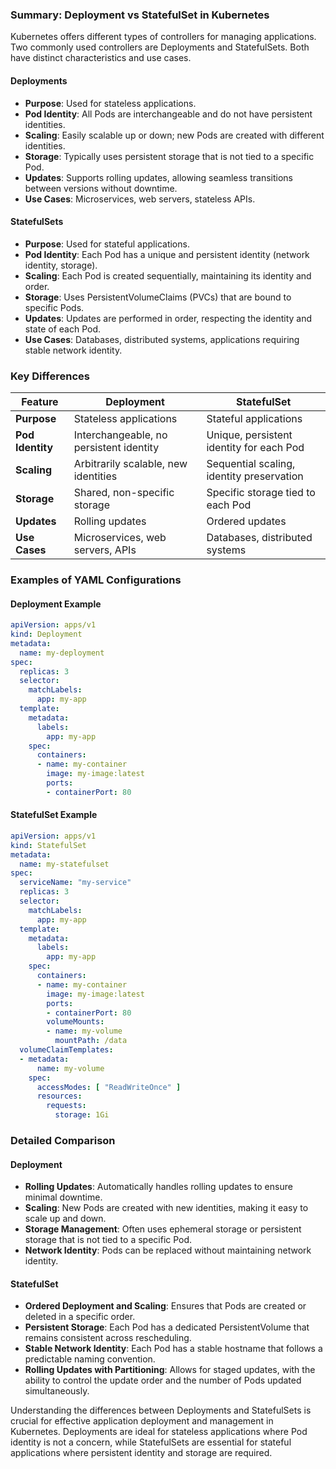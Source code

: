 ### Summary: Deployment vs StatefulSet in Kubernetes

Kubernetes offers different types of controllers for managing applications. Two commonly used controllers are Deployments and StatefulSets. Both have distinct characteristics and use cases.

#### Deployments
- **Purpose**: Used for stateless applications.
- **Pod Identity**: All Pods are interchangeable and do not have persistent identities.
- **Scaling**: Easily scalable up or down; new Pods are created with different identities.
- **Storage**: Typically uses persistent storage that is not tied to a specific Pod.
- **Updates**: Supports rolling updates, allowing seamless transitions between versions without downtime.
- **Use Cases**: Microservices, web servers, stateless APIs.

#### StatefulSets
- **Purpose**: Used for stateful applications.
- **Pod Identity**: Each Pod has a unique and persistent identity (network identity, storage).
- **Scaling**: Each Pod is created sequentially, maintaining its identity and order.
- **Storage**: Uses PersistentVolumeClaims (PVCs) that are bound to specific Pods.
- **Updates**: Updates are performed in order, respecting the identity and state of each Pod.
- **Use Cases**: Databases, distributed systems, applications requiring stable network identity.

### Key Differences
| Feature                 | Deployment                                  | StatefulSet                                 |
|-------------------------|---------------------------------------------|---------------------------------------------|
| **Purpose**             | Stateless applications                      | Stateful applications                       |
| **Pod Identity**        | Interchangeable, no persistent identity     | Unique, persistent identity for each Pod    |
| **Scaling**             | Arbitrarily scalable, new identities        | Sequential scaling, identity preservation   |
| **Storage**             | Shared, non-specific storage                | Specific storage tied to each Pod           |
| **Updates**             | Rolling updates                             | Ordered updates                             |
| **Use Cases**           | Microservices, web servers, APIs            | Databases, distributed systems              |

### Examples of YAML Configurations

#### Deployment Example
```yaml
apiVersion: apps/v1
kind: Deployment
metadata:
  name: my-deployment
spec:
  replicas: 3
  selector:
    matchLabels:
      app: my-app
  template:
    metadata:
      labels:
        app: my-app
    spec:
      containers:
      - name: my-container
        image: my-image:latest
        ports:
        - containerPort: 80
```

#### StatefulSet Example
```yaml
apiVersion: apps/v1
kind: StatefulSet
metadata:
  name: my-statefulset
spec:
  serviceName: "my-service"
  replicas: 3
  selector:
    matchLabels:
      app: my-app
  template:
    metadata:
      labels:
        app: my-app
    spec:
      containers:
      - name: my-container
        image: my-image:latest
        ports:
        - containerPort: 80
        volumeMounts:
        - name: my-volume
          mountPath: /data
  volumeClaimTemplates:
  - metadata:
      name: my-volume
    spec:
      accessModes: [ "ReadWriteOnce" ]
      resources:
        requests:
          storage: 1Gi
```

### Detailed Comparison

#### Deployment
- **Rolling Updates**: Automatically handles rolling updates to ensure minimal downtime.
- **Scaling**: New Pods are created with new identities, making it easy to scale up and down.
- **Storage Management**: Often uses ephemeral storage or persistent storage that is not tied to a specific Pod.
- **Network Identity**: Pods can be replaced without maintaining network identity.

#### StatefulSet
- **Ordered Deployment and Scaling**: Ensures that Pods are created or deleted in a specific order.
- **Persistent Storage**: Each Pod has a dedicated PersistentVolume that remains consistent across rescheduling.
- **Stable Network Identity**: Each Pod has a stable hostname that follows a predictable naming convention.
- **Rolling Updates with Partitioning**: Allows for staged updates, with the ability to control the update order and the number of Pods updated simultaneously.

Understanding the differences between Deployments and StatefulSets is crucial for effective application deployment and management in Kubernetes. Deployments are ideal for stateless applications where Pod identity is not a concern, while StatefulSets are essential for stateful applications where persistent identity and storage are required.